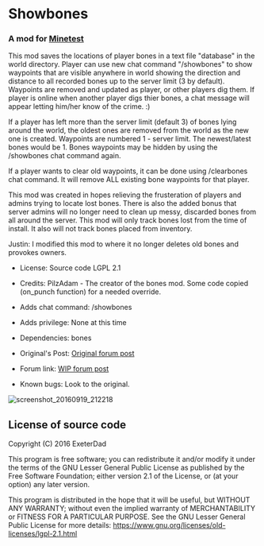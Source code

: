 # Showbones

### A mod for [Minetest](http://www.minetest.net)

This mod saves the locations of player bones in a text file
"database" in the world directory. Player can use new chat command "/showbones" to
show waypoints that are visible anywhere in world showing the 
direction and distance to all recorded bones up to the server
limit (3 by default). Waypoints are removed and updated as player, or other
players dig them. If player is online when another player digs
thier bones, a chat message will appear letting him/her know of
the crime. :)

If a player has left more than the server limit (default 3) of bones lying
around the world, the oldest ones are removed from the world as
the new one is created. Waypoints are numbered 1 - server limit.
The newest/latest bones would be 1. Bones waypoints may be hidden
by using the /showbones chat command again.

If a player wants to clear old waypoints, it can be done using /clearbones chat command.
It will remove ALL existing bone waypoints for that player.
 
This mod was created in hopes relieving the frusteration of players and
admins trying to locate lost bones. There is also the added bonus that 
server admins will no longer need to clean up messy, discarded bones from
all around the server. This mod will only track bones lost from the time
of install. It also will not track bones placed from inventory.

Justin: I modified this mod to where it no longer deletes old bones and provokes owners.

* License: Source code LGPL 2.1

* Credits: PilzAdam - The creator of the bones mod.
Some code copied (on_punch function) for a needed override.

* Adds chat command: /showbones

* Adds privilege: None at this time

* Dependencies: bones

* Original's Post: [Original forum post](https://forum.minetest.net/viewtopic.php?f=9&t=15453)

* Forum link: [WIP forum post](https://forum.minetest.net/viewtopic.php?f=9&t=15453)

* Known bugs: Look to the original.

![screenshot_20160919_212218](https://cloud.githubusercontent.com/assets/9083807/18654745/85df0a5a-7eb1-11e6-8071-3d736b13b435.png)



License of source code
----------------------
Copyright (C) 2016 ExeterDad

This program is free software; you can redistribute it and/or modify it under the terms
of the GNU Lesser General Public License as published by the Free Software Foundation;
either version 2.1 of the License, or (at your option) any later version.

This program is distributed in the hope that it will be useful, but WITHOUT ANY WARRANTY;
without even the implied warranty of MERCHANTABILITY or FITNESS FOR A PARTICULAR PURPOSE.
See the GNU Lesser General Public License for more details:
https://www.gnu.org/licenses/old-licenses/lgpl-2.1.html
